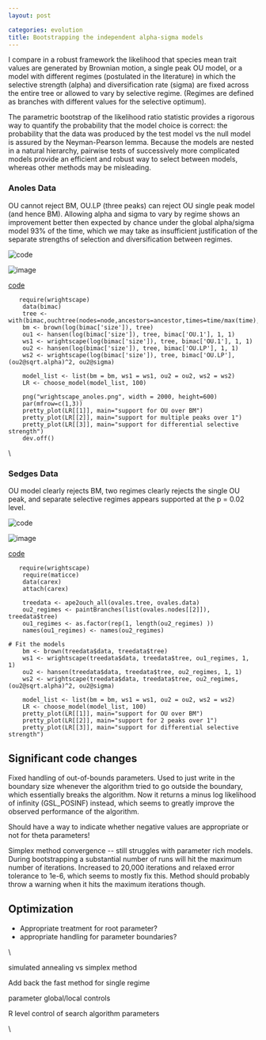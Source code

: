 ```yaml
---
layout: post

categories: evolution
title: Bootstrapping the independent alpha-sigma models
---
```







 








I compare in a robust framework the likelihood that species mean trait
values are generated by Brownian motion, a single peak OU model, or a
model with different regimes (postulated in the literature) in which the
selective strength (alpha) and diversification rate (sigma) are fixed
across the entire tree or allowed to vary by selective regime. (Regimes
are defined as branches with different values for the selective
optimum).

The parametric bootstrap of the likelihood ratio statistic provides a
rigorous way to quantify the probability that the model choice is
correct: the probability that the data was produced by the test model vs
the null model is assured by the Neyman-Pearson lemma. Because the
models are nested in a natural hierarchy, pairwise tests of successively
more complicated models provide an efficient and robust way to select
between models, whereas other methods may be misleading.

### Anoles Data

OU cannot reject BM, OU.LP (three peaks) can reject OU single peak model
(and hence BM). Allowing alpha and sigma to vary by regime shows an
improvement better then expected by chance under the global alpha/sigma
model 93% of the time, which we may take as insufficient justification
of the separate strengths of selection and diversification between
regimes.

![code](http://openwetware.org/images/thumb/e/ec/Wrightscape_anoles.png/800px-Wrightscape_anoles.png)

![image](/skins/common/images/magnify-clip.png)

[code](http://github.com/cboettig/wrightscape/blob/b3eabf29caa6fcf5e9f5e0b54d7c0fdf5bf6a79a/R/wrightscape.R "http://github.com/cboettig/wrightscape/blob/b3eabf29caa6fcf5e9f5e0b54d7c0fdf5bf6a79a/R/wrightscape.R")

~~~~ {.de1}
   require(wrightscape)
    data(bimac)
    tree <- with(bimac,ouchtree(nodes=node,ancestors=ancestor,times=time/max(time),labels=species))
    bm <- brown(log(bimac['size']), tree)
    ou1 <- hansen(log(bimac['size']), tree, bimac['OU.1'], 1, 1)
    ws1 <- wrightscape(log(bimac['size']), tree, bimac['OU.1'], 1, 1)
    ou2 <- hansen(log(bimac['size']), tree, bimac['OU.LP'], 1, 1)
    ws2 <- wrightscape(log(bimac['size']), tree, bimac['OU.LP'], (ou2@sqrt.alpha)^2, ou2@sigma)
 
    model_list <- list(bm = bm, ws1 = ws1, ou2 = ou2, ws2 = ws2)
    LR <- choose_model(model_list, 100)
 
    png("wrightscape_anoles.png", width = 2000, height=600)
    par(mfrow=c(1,3))
    pretty_plot(LR[[1]], main="support for OU over BM")
    pretty_plot(LR[[2]], main="support for multiple peaks over 1")
    pretty_plot(LR[[3]], main="support for differential selective strength")
    dev.off()
~~~~

\

### Sedges Data

OU model clearly rejects BM, two regimes clearly rejects the single OU
peak, and separate selective regimes appears supported at the p = 0.02
level.

![code](http://openwetware.org/images/thumb/2/2f/Sedges.png/800px-Sedges.png)

![image](/skins/common/images/magnify-clip.png)

[code](http://github.com/cboettig/wrightscape/blob/b3eabf29caa6fcf5e9f5e0b54d7c0fdf5bf6a79a/R/wrightscape.R "http://github.com/cboettig/wrightscape/blob/b3eabf29caa6fcf5e9f5e0b54d7c0fdf5bf6a79a/R/wrightscape.R")

~~~~ {.de1}
   require(wrightscape)
    require(maticce)
    data(carex)
    attach(carex)
 
    treedata <- ape2ouch_all(ovales.tree, ovales.data)
    ou2_regimes <- paintBranches(list(ovales.nodes[[2]]), treedata$tree)
    ou1_regimes <- as.factor(rep(1, length(ou2_regimes) ))
    names(ou1_regimes) <- names(ou2_regimes)
 
# Fit the models
    bm <- brown(treedata$data, treedata$tree)
    ws1 <- wrightscape(treedata$data, treedata$tree, ou1_regimes, 1, 1)
    ou2 <- hansen(treedata$data, treedata$tree, ou2_regimes, 1, 1)
    ws2 <- wrightscape(treedata$data, treedata$tree, ou2_regimes, (ou2@sqrt.alpha)^2, ou2@sigma)
 
    model_list <- list(bm = bm, ws1 = ws1, ou2 = ou2, ws2 = ws2)
    LR <- choose_model(model_list, 100)
    pretty_plot(LR[[1]], main="support for OU over BM")
    pretty_plot(LR[[2]], main="support for 2 peaks over 1")
    pretty_plot(LR[[3]], main="support for differential selective strength")
~~~~

Significant code changes
------------------------

Fixed handling of out-of-bounds parameters. Used to just write in the
boundary size whenever the algorithm tried to go outside the boundary,
which essentially breaks the algorithm. Now it returns a minus log
likelihood of infinity (GSL\_POSINF) instead, which seems to greatly
improve the observed performance of the algorithm.

Should have a way to indicate whether negative values are appropriate or
not for theta parameters!

Simplex method convergence -- still struggles with parameter rich
models. During bootstrapping a substantial number of runs will hit the
maximum number of iterations. Increased to 20,000 iterations and relaxed
error tolerance to 1e-6, which seems to mostly fix this. Method should
probably throw a warning when it hits the maximum iterations though.

Optimization
------------

-   Appropriate treatment for root parameter?
-   appropriate handling for parameter boundaries?

\

simulated annealing vs simplex method

Add back the fast method for single regime

parameter global/local controls

R level control of search algorithm parameters

\

